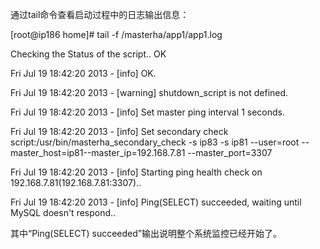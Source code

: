 

通过tail命令查看启动过程中的日志输出信息：

[root@ip186 home]# tail -f /masterha/app1/app1.log

Checking the Status of the script.. OK

Fri Jul 19 18:42:20 2013 - [info] OK.

Fri Jul 19 18:42:20 2013 - [warning] shutdown_script is not defined.

Fri Jul 19 18:42:20 2013 - [info] Set master ping interval 1 seconds.

Fri Jul 19 18:42:20 2013 - [info] Set secondary check script:/usr/bin/masterha_secondary_check -s ip83 -s ip81 --user=root --master_host=ip81--master_ip=192.168.7.81 --master_port=3307

Fri Jul 19 18:42:20 2013 - [info] Starting ping health check on 192.168.7.81(192.168.7.81:3307)..

Fri Jul 19 18:42:20 2013 - [info] Ping(SELECT) succeeded, waiting until MySQL doesn't respond..

其中“Ping(SELECT) succeeded”输出说明整个系统监控已经开始了。



